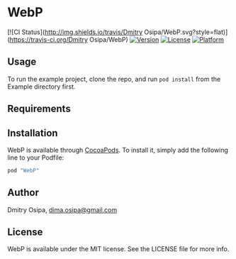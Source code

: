 # WebP

[![CI Status](http://img.shields.io/travis/Dmitry Osipa/WebP.svg?style=flat)](https://travis-ci.org/Dmitry Osipa/WebP)
[![Version](https://img.shields.io/cocoapods/v/WebP.svg?style=flat)](http://cocoapods.org/pods/WebP)
[![License](https://img.shields.io/cocoapods/l/WebP.svg?style=flat)](http://cocoapods.org/pods/WebP)
[![Platform](https://img.shields.io/cocoapods/p/WebP.svg?style=flat)](http://cocoapods.org/pods/WebP)

## Usage

To run the example project, clone the repo, and run `pod install` from the Example directory first.

## Requirements

## Installation

WebP is available through [CocoaPods](http://cocoapods.org). To install
it, simply add the following line to your Podfile:

```ruby
pod "WebP"
```

## Author

Dmitry Osipa, dima.osipa@gmail.com

## License

WebP is available under the MIT license. See the LICENSE file for more info.
